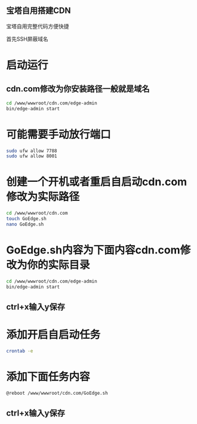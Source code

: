 ## 宝塔自用搭建CDN
宝塔自用完整代码方便快捷

首先SSH屏蔽域名

# 启动运行
## cdn.com修改为你安装路径一般就是域名
```bash
cd /www/wwwroot/cdn.com/edge-admin
bin/edge-admin start
```
# 可能需要手动放行端口
```bash
sudo ufw allow 7788
sudo ufw allow 8001
```

# 创建一个开机或者重启自启动cdn.com修改为实际路径
```bash
cd /www/wwwroot/cdn.com
touch GoEdge.sh
nano GoEdge.sh
```
# GoEdge.sh内容为下面内容cdn.com修改为你的实际目录
```bash
cd /www/wwwroot/cdn.com/edge-admin
bin/edge-admin start
```
## ctrl+x输入y保存

# 添加开启自启动任务
```bash
crontab -e
```
# 添加下面任务内容
```bash
@reboot /www/wwwroot/cdn.com/GoEdge.sh
```
## ctrl+x输入y保存











